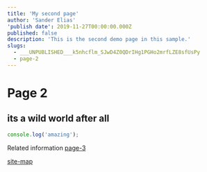 ```yaml
---
title: 'My second page'
author: 'Sander Elias'
'publish date': 2019-11-27T00:00:00.000Z
published: false
description: 'This is the second demo page in this sample.'
slugs:
  - ___UNPUBLISHED___k5nhcflm_SJwD4Z0QDrIHg1PGHo2mrfLZE8sfUsPy
  - page-2
---
```


# Page 2

## its a wild world after all

```typescript
console.log('amazing');
```

Related information [page-3](/blog/page-3)

[site-map](/home)
